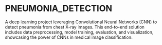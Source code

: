 # PNEUMONIA_DETECTION
A deep learning project leveraging Convolutional Neural Networks (CNN) to detect pneumonia from chest X-ray images. This end-to-end solution includes data preprocessing, model training, evaluation, and visualization, showcasing the power of CNNs in medical image classification.
